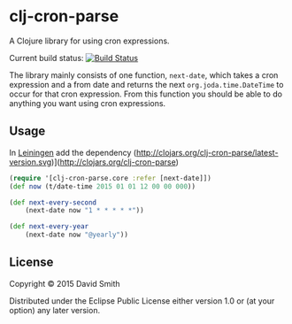 # clj-cron-parse

A Clojure library for using cron expressions.

Current build status: [![Build Status](https://travis-ci.org/shmish111/clj-cron-parse.png)](https://travis-ci.org/shmish111/clj-cron-parse)

The library mainly consists of one function, `next-date`, which takes a cron expression and a from date and returns the
next `org.joda.time.DateTime` to occur for that cron expression.  From this function you should be able to do anything
you want using cron expressions.

## Usage

In [Leiningen](http://github.com/technomancy/leiningen/) add the dependency (http://clojars.org/clj-cron-parse/latest-version.svg)](http://clojars.org/clj-cron-parse)

```clojure
(require '[clj-cron-parse.core :refer [next-date]])
(def now (t/date-time 2015 01 01 12 00 00 000))

(def next-every-second
    (next-date now "1 * * * * *"))

(def next-every-year
    (next-date now "@yearly"))
```

## License

Copyright © 2015 David Smith

Distributed under the Eclipse Public License either version 1.0 or (at
your option) any later version.
